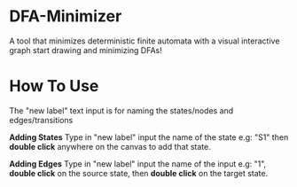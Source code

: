 # DFA-Minimizer
A tool that minimizes deterministic finite automata with a visual interactive graph
start drawing and minimizing DFAs!

# How To Use
The "new label" text input is for naming the states/nodes and edges/transitions

**Adding States**
Type in "new label" input the name of the state e.g: "S1" then **double click** anywhere on the canvas to add that state.

**Adding Edges**
Type in "new label" input the name of the input e.g: "1", **double click** on the source state, then **double click** on the target state.